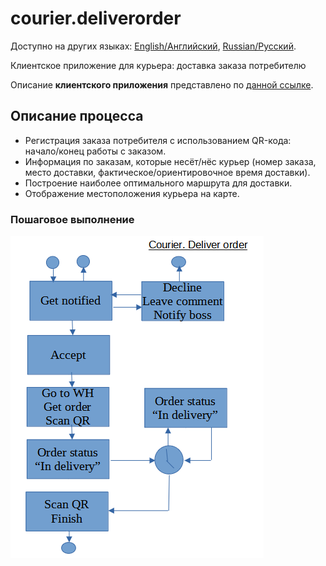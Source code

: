 # courier.deliverorder

Доступно на других языках: [English/Английский](courier.deliverorder.md), [Russian/Русский](courier.deliverorder.ru.md). 

Клиентское приложение для курьера: доставка заказа потребителю

Описание **клиентского приложения** представлено по [данной ссылке](../../frontend/courierclient.ru.md).

## Описание процесса

- Регистрация заказа потребителя с использованием QR-кода: начало/конец работы с заказом.
- Информация по заказам, которые несёт/нёс курьер (номер заказа, место доставки, фактическое/ориентировочное время доставки).
- Построение наиболее оптимального маршрута для доставки.
- Отображение местоположения курьера на карте.

### Пошаговое выполнение

![courier.deliverorder](../../img/activitydiagrams/courier.deliverorder.png)
